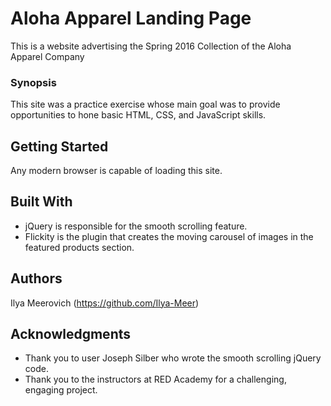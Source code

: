 # Aloha Apparel Landing Page

This is a website advertising the Spring 2016 Collection of the Aloha Apparel Company

### Synopsis

This site was a practice exercise whose main goal was to provide opportunities to hone basic HTML, CSS, and JavaScript skills.

## Getting Started

Any modern browser is capable of loading this site.

## Built With

* jQuery is responsible for the smooth scrolling feature.
* Flickity is the plugin that creates the moving carousel of images in the featured products section.

## Authors

Ilya Meerovich (https://github.com/Ilya-Meer)

## Acknowledgments

* Thank you to user Joseph Silber who wrote the smooth scrolling jQuery code.
* Thank you to the instructors at RED Academy for a challenging, engaging project.

